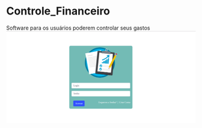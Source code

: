 # Controle_Financeiro
Software para os usuários poderem controlar seus gastos
![](layout/login.png)
